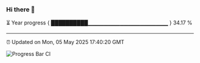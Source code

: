 ### Hi there 👋

⏳ Year progress { ██████████▁▁▁▁▁▁▁▁▁▁▁▁▁▁▁▁▁▁▁▁ } 34.17 %

---

⏰ Updated on Mon, 05 May 2025 17:40:20 GMT

![Progress Bar CI](https://github.com/IshwaranRudhara/GIT-ACTION/workflows/Progress%20Bar%20CI/badge.svg)
